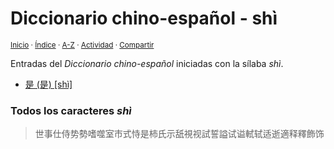 # Diccionario chino-español - shì
<sup>[Inicio](https://github.com/jucardus/jucardus.github.io/repo/blob/main/readme.md) · [Índice](https://github.com/jucardus/jucardus.github.io/repo/blob/main/indices/chino-espanol.md) · [A-Z](https://github.com/jucardus/jucardus.github.io/repo/blob/main/indices/alfabetico.md) · [Actividad](https://github.com/jucardus/jucardus.github.io/repo/blob/main/indices/actividad.md) · [Compartir](https://x.com/intent/tweet?text=Entradas%20del%20Diccionario%20chino-espa%C3%B1ol%20iniciadas%20en%20la%20s%C3%ADlaba%20%C2%ABsh%C3%AC%C2%BB.%0A%E2%86%92%20https%3A%2F%2Fgithub.com%2Fjucardus%2Frepo%2Fblob%2Fmain%2Findices%2Fchino-espanol-shi4.md%0A%0A%23chn_espnl_jucardus%20%23indcs_jucardus%0A%40jucardus)</sup>

Entradas del _Diccionario chino-español_ iniciadas con la sílaba _shì_.

* [是 (是) [shì]](https://github.com/jucardus/jucardus.github.io/repo/blob/main/contenido/25/04/26/shi4-26159.md)

### Todos los caracteres _shì_

> 世事仕侍势勢嗜噬室市式恃是柿氏示舐視视試誓謚试谥軾轼适逝適释釋飾饰
